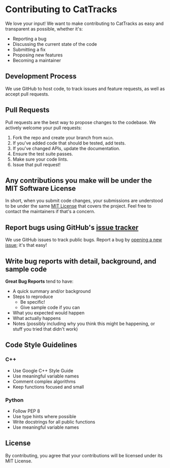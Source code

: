# Contributing to CatTracks

We love your input! We want to make contributing to CatTracks as easy and transparent as possible, whether it's:

- Reporting a bug
- Discussing the current state of the code
- Submitting a fix
- Proposing new features
- Becoming a maintainer

## Development Process

We use GitHub to host code, to track issues and feature requests, as well as accept pull requests.

## Pull Requests

Pull requests are the best way to propose changes to the codebase. We actively welcome your pull requests:

1. Fork the repo and create your branch from `main`.
2. If you've added code that should be tested, add tests.
3. If you've changed APIs, update the documentation.
4. Ensure the test suite passes.
5. Make sure your code lints.
6. Issue that pull request!

## Any contributions you make will be under the MIT Software License

In short, when you submit code changes, your submissions are understood to be under the same [MIT License](http://choosealicense.com/licenses/mit/) that covers the project. Feel free to contact the maintainers if that's a concern.

## Report bugs using GitHub's [issue tracker](https://github.com/suchithgali/CatTracksWebsite/issues)

We use GitHub issues to track public bugs. Report a bug by [opening a new issue](https://github.com/suchithgali/CatTracksWebsite/issues/new); it's that easy!

## Write bug reports with detail, background, and sample code

**Great Bug Reports** tend to have:

- A quick summary and/or background
- Steps to reproduce
  - Be specific!
  - Give sample code if you can
- What you expected would happen
- What actually happens
- Notes (possibly including why you think this might be happening, or stuff you tried that didn't work)

## Code Style Guidelines

### C++
- Use Google C++ Style Guide
- Use meaningful variable names
- Comment complex algorithms
- Keep functions focused and small

### Python
- Follow PEP 8
- Use type hints where possible
- Write docstrings for all public functions
- Use meaningful variable names

## License

By contributing, you agree that your contributions will be licensed under its MIT License.